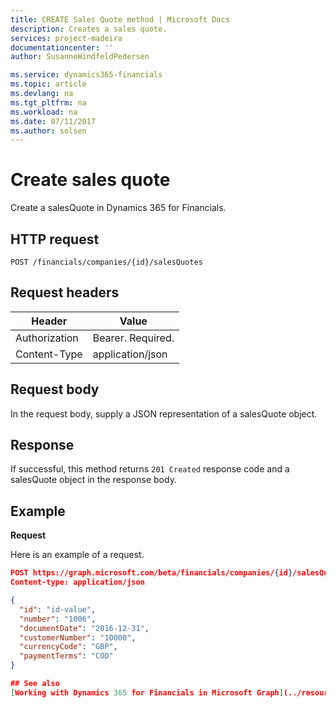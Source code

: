 ```yaml
---
title: CREATE Sales Quote method | Microsoft Docs
description: Creates a sales quote.
services: project-madeira
documentationcenter: ''
author: SusanneWindfeldPedersen

ms.service: dynamics365-financials
ms.topic: article
ms.devlang: na
ms.tgt_pltfrm: na
ms.workload: na
ms.date: 07/11/2017
ms.author: solsen
---
```


# Create sales quote
Create a salesQuote in Dynamics 365 for Financials.

## HTTP request

```
POST /financials/companies/{id}/salesQuotes
```

## Request headers

|Header|Value|
|------|-----|
|Authorization  |Bearer. Required.    |
|Content-Type  |application/json    |

## Request body
In the request body, supply a JSON representation of a salesQuote object.

## Response
If successful, this method returns ```201 Created``` response code and a salesQuote object in the response body.

## Example

**Request**

Here is an example of a request.

```json
POST https://graph.microsoft.com/beta/financials/companies/{id}/salesQuotes
Content-type: application/json

{
  "id": "id-value",
  "number": "1006",
  "documentDate": "2016-12-31",
  "customerNumber": "10000",
  "currencyCode": "GBP",
  "paymentTerms": "COD"
}

## See also
[Working with Dynamics 365 for Financials in Microsoft Graph](../resources/dynamics_overview.md) 